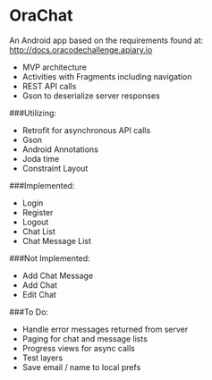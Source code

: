 # OraChat
An Android app based on the requirements found at: http://docs.oracodechallenge.apiary.io

- MVP architecture
- Activities with Fragments including navigation
- REST API calls
- Gson to deserialize server responses


###Utilizing:
- Retrofit for asynchronous API calls
- Gson
- Android Annotations
- Joda time
- Constraint Layout

###Implemented:
- Login
- Register
- Logout
- Chat List
- Chat Message List

###Not Implemented:
- Add Chat Message
- Add Chat
- Edit Chat

###To Do:
- Handle error messages returned from server
- Paging for chat and message lists
- Progress views for async calls
- Test layers
- Save email / name to local prefs